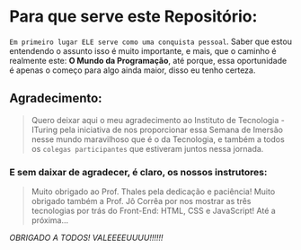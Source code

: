 # Para que serve este Repositório:

`Em primeiro lugar ELE serve como uma conquista pessoal`. Saber que estou entendendo o assunto isso é muito importante,
e mais, que o caminho é realmente este: **O Mundo da Programação**, até porque, essa oportunidade é apenas o começo para algo
ainda maior, disso eu tenho certeza.

## Agradecimento:

> Quero deixar aqui o meu agradecimento ao Instituto de Tecnologia - ITuring pela
> iniciativa de nos proporcionar essa Semana de Imersão nesse mundo maravilhoso que é
> o da Tecnologia, e também a todos os `colegas participantes` que estiveram juntos nessa jornada.

### E sem daixar de agradecer, é claro, os nossos instrutores:

> Muito obrigado ao Prof. Thales pela dedicação e paciência!
> Muito obrigado também a Prof. Jô Corrêa por nos mostrar as três tecnologias por trás do Front-End: HTML, CSS e JavaScript!
> Até a próxima...

_OBRIGADO A TODOS! VALEEEEUUUU!!!!!!_
